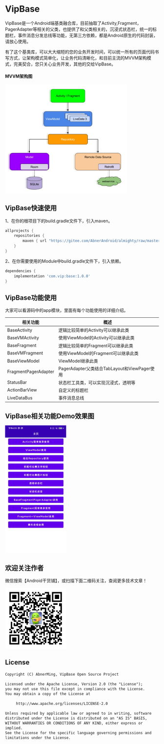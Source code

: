 # VipBase

VipBase是一个Android端基类融合库，目前抽取了Activity,Fragment，PagerAdapter等相关的父类，也提供了和父类相关的，沉浸式状态栏，统一的标题栏，事件消息分发总线等功能，无第三方依赖，都是Android原生的代码封装，请放心使用。

有了这个基类库，可以大大缩短的您的业务开发时间，可以统一所有的页面代码书写方式，让架构模式简单化，让业务代码清晰化，和目前主流的MVVM架构模式，完美契合，您只关心业务开发，其他的交给VipBase。

#### MVVM架构图

<img src="images/mvvm.jpg" width="400px" />


## VipBase快速使用

1、在你的根项目下的build.gradle文件下，引入maven。

```groovy
allprojects {
    repositories {
        maven { url "https://gitee.com/AbnerAndroid/almighty/raw/master" }
    }
}
```
2、在你需要使用的Module中build.gradle文件下，引入依赖。

```groovy
dependencies {
    implementation 'com.vip:base:1.0.0'
}
```

## VipBase功能使用

大家可以看源码中的app模块，里面有每个功能使用的详细介绍。

|  相关功能  |  概述  |
|  ----  |  ----  |
|  BaseActivity  |  逻辑比较简单的Activity可以继承此类  |
|  BaseVMActivity  |  使用ViewModel的Activity可以继承此类  |
|  BaseFragment  |  逻辑比较简单的Fragment可以继承此类  |
|  BaseVMFragment  |  使用ViewModel的Fragment可以继承此类  |
|  BaseViewModel  |  ViewModel继承此类  |
|  FragmentPagerAdapter |  PagerAdapter父类结合TabLayout和ViewPager使用  |
|  StatusBar  |  状态栏工具类，可以实现沉浸式，透明等  |
|  ActionBarView  |  自定义的标题栏  |
|  LiveDataBus |  事件消息总线  |[查看使用方式](README_BUS.md)|


## VipBase相关功能Demo效果图

<img src="images/vip_base.jpg" width="200px" />

## 欢迎关注作者

微信搜索【Android干货铺】，或扫描下面二维码关注，查阅更多技术文章！

<img src="images/abner.jpg" width="200px" />

## License

```
Copyright (C) AbnerMing, VipBase Open Source Project

Licensed under the Apache License, Version 2.0 (the "License");
you may not use this file except in compliance with the License.
You may obtain a copy of the License at

     http://www.apache.org/licenses/LICENSE-2.0

Unless required by applicable law or agreed to in writing, software
distributed under the License is distributed on an "AS IS" BASIS,
WITHOUT WARRANTIES OR CONDITIONS OF ANY KIND, either express or implied.
See the License for the specific language governing permissions and
limitations under the License.
```







